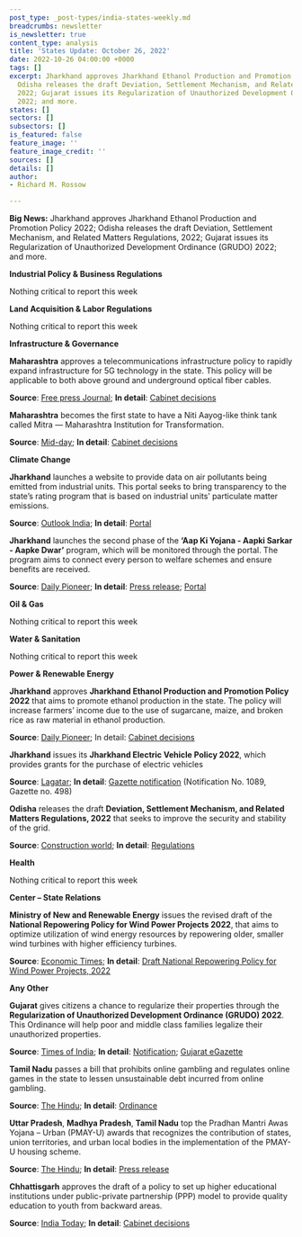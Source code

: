 ```yaml
---
post_type: _post-types/india-states-weekly.md
breadcrumbs: newsletter
is_newsletter: true
content_type: analysis
title: 'States Update: October 26, 2022'
date: 2022-10-26 04:00:00 +0000
tags: []
excerpt: Jharkhand approves Jharkhand Ethanol Production and Promotion Policy 2022;
  Odisha releases the draft Deviation, Settlement Mechanism, and Related Matters Regulations,
  2022; Gujarat issues its Regularization of Unauthorized Development Ordinance (GRUDO)
  2022; and more.
states: []
sectors: []
subsectors: []
is_featured: false
feature_image: ''
feature_image_credit: ''
sources: []
details: []
author:
- Richard M. Rossow

---
```

**Big News:** Jharkhand approves Jharkhand Ethanol Production and Promotion Policy 2022; Odisha releases the draft Deviation, Settlement Mechanism, and Related Matters Regulations, 2022; Gujarat issues its Regularization of Unauthorized Development Ordinance (GRUDO) 2022; and more.

**Industrial Policy & Business Regulations**

Nothing critical to report this week

**Land Acquisition & Labor Regulations**

Nothing critical to report this week

**Infrastructure & Governance**

**Maharashtra** approves a telecommunications infrastructure policy to rapidly expand infrastructure for 5G technology in the state. This policy will be applicable to both above ground and underground optical fiber cables.

**Source**: [Free press Journal](https://www.freepressjournal.in/mumbai/mumbai-maha-cabinet-approves-policy-to-rapidly-scale-up-infrastructure-for-5g-tech); **In detail**: [Cabinet decisions](https://acrobat.adobe.com/id/urn:aaid:sc:VA6C2:5a2a3499-ea3b-453f-94ea-a64765e00a4e)

**Maharashtra** becomes the first state to have a Niti Aayog-like think tank called Mitra — Maharashtra Institution for Transformation.

**Source**: [Mid-day](https://www.mid-day.com/mumbai/mumbai-news/article/maharashtra-cabinet-gives-nod-to-niti-aayog-like-think-tank-called-mitra-23251514); **In detail**: [Cabinet decisions](https://acrobat.adobe.com/id/urn:aaid:sc:VA6C2:5a2a3499-ea3b-453f-94ea-a64765e00a4e)

**Climate Change**

**Jharkhand** launches a website to provide data on air pollutants being emitted from industrial units. This portal seeks to bring transparency to the state’s rating program that is based on industrial units’ particulate matter emissions.

**Source**: [Outlook India](https://www.outlookindia.com/national/jharkhand-website-launched-to-provide-data-on-industrial-pollution-news-231471?prev); **In detail**: [Portal](http://jsac.jharkhand.gov.in/pollution/)

**Jharkhand** launches the second phase of the **‘Aap Ki Yojana - Aapki Sarkar - Aapke Dwar’** program, which will be monitored through the portal. The program aims to connect every person to welfare schemes and ensure benefits are received.

**Source**: [Daily Pioneer](https://www.dailypioneer.com/2022/state-editions/cm-launches----apki-yojna-apki-sarkar-apke-dwar----programme-from-giridih.html); **In detail**: [Press release](https://cm.jharkhand.gov.in/sites/default/files/Press_Release_1-14-10-2022%28Hindi%29.pdf); [Portal](https://sarkaraapkedwar.jharkhand.gov.in/)

**Oil & Gas**

Nothing critical to report this week

**Water & Sanitation**

Nothing critical to report this week

**Power & Renewable Energy**

**Jharkhand** approves **Jharkhand Ethanol Production and Promotion Policy 2022** that aims to promote ethanol production in the state. The policy will increase farmers’ income due to the use of sugarcane, maize, and broken rice as raw material in ethanol production.

**Source**: [Daily Pioneer](https://www.dailypioneer.com/2022/state-editions/ethanol-production-policy-gets-cabinet-nod.html); In detail: [Cabinet decisions](http://prdjharkhand.in/iprd/view_press_release_photo.php?prid=31829)

**Jharkhand** issues its **Jharkhand Electric Vehicle Policy 2022**, which provides grants for the purchase of electric vehicles

**Source**: [Lagatar](https://lagatar24.com/jharkhand-announces-rs-10000-grant-for-e-scooty-rs-1-50-lakh-for-e-cars/127299/); **In detail**: [Gazette notification](https://jharkhandgazette.nic.in/Notification.aspx) (Notification No. 1089, Gazette no. 498)

**Odisha** releases the draft **Deviation, Settlement Mechanism, and Related Matters Regulations, 2022** that seeks to improve the security and stability of the grid.

**Source**: [Construction world](https://www.constructionworld.in/energy-infrastructure/power-and-renewable-energy/odisha-suggests-amending-the-regulations-governing-deviation-settlement/37057); **In detail**: [Regulations](https://www.orierc.org/(S(nrivi2obvv1btnirvxkwauez))/UploadData/LatestUpdates/248b8a81-b51d-45a9-841a-303aa2f01d6a.pdf)

**Health**

Nothing critical to report this week

**Center – State Relations**

**Ministry of New and Renewable Energy** issues the revised draft of the **National Repowering Policy for Wind Power Projects 2022**, that aims to optimize utilization of wind energy resources by repowering older, smaller wind turbines with higher efficiency turbines.

**Source**: [Economic Times](https://energy.economictimes.indiatimes.com/news/renewable/mnre-issues-draft-national-repowering-policy-for-wind-power-projects-2022/94991874); **In detail**: [Draft National Repowering Policy for Wind Power Projects, 2022](https://mnre.gov.in/img/documents/uploads/file_f-1666005996212.pdf)

**Any Other**

**Gujarat** gives citizens a chance to regularize their properties through the **Regularization of Unauthorized Development Ordinance (GRUDO) 2022**. This Ordinance will help poor and middle class families legalize their unauthorized properties.

**Source**: [Times of India](https://timesofindia.indiatimes.com/city/ahmedabad/government-enacts-law-to-regularize-illegal-constructions-in-gujarat/articleshow/94952808.cms); **In detail**: [Notification](https://acrobat.adobe.com/id/urn:aaid:sc:VA6C2:9befc933-1739-4d38-837c-148ad7dc4f9f); [Gujarat eGazette](https://acrobat.adobe.com/id/urn:aaid:sc:VA6C2:64759c3c-4383-4ce2-bad1-1fc6b5967848)

**Tamil Nadu** passes a bill that prohibits online gambling and regulates online games in the state to lessen unsustainable debt incurred from online gambling.

**Source**: [The Hindu](https://www.thehindu.com/news/national/tamil-nadu/tamil-nadu-assembly-passes-law-banning-online-gambling-regulate-online-games/article66032368.ece); **In detail**: [Ordinance](http://www.stationeryprinting.tn.gov.in/extraordinary/2022/472_Ex_IV_2.pdf)

**Uttar Pradesh**, **Madhya Pradesh**, **Tamil Nadu** top the Pradhan Mantri Awas Yojana – Urban (PMAY-U) awards that recognizes the contribution of states, union territories, and urban local bodies in the implementation of the PMAY-U housing scheme.

**Source**: [The Hindu](https://www.thehindu.com/news/national/pmay-u-scheme-perfect-example-of-cooperative-and-competitive-federalism-puri/article66036130.ece); **In detail**: [Press release](https://www.pib.gov.in/PressReleasePage.aspx?PRID=1870277)

**Chhattisgarh** approves the draft of a policy to set up higher educational institutions under public-private partnership (PPP) model to provide quality education to youth from backward areas.

**Source**: [India Today](https://www.indiatoday.in/education-today/news/story/chhattisgarh-govt-approves-draft-policy-for-higher-educational-institutions-in-ppp-mode-2286785-2022-10-18); **In detail**: [Cabinet decisions](https://acrobat.adobe.com/id/urn:aaid:sc:VA6C2:2d41e75c-8d0b-461b-8ef3-56744cc1aadd)
